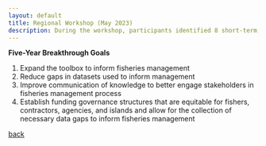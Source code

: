 ```yaml
---
layout: default
title: Regional Workshop (May 2023)
description: During the workshop, participants identified 8 short-term, actionable projects nested under 4 five-year breakthrough goals.
---
```


**Five-Year Breakthrough Goals**

1. Expand the toolbox to inform fisheries management
2. Reduce gaps in datasets used to inform management
3. Improve communication of knowledge to better engage stakeholders in fisheries management process
4. Establish funding governance structures that are equitable for fishers, contractors, agencies, and islands and allow for the collection of necessary data gaps to inform fisheries management

[back](./)
